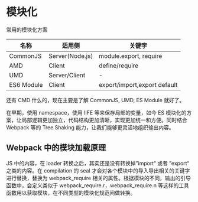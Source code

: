 # 模块化

常用的模块化方案

| 名称       | 适用侧          | 关键字                       |
| ---------- | --------------- | ---------------------------- |
| CommonJS   | Server(Node.js) | module.export, require       |
| AMD        | Client          | define/require               |
| UMD        | Server/Client   | -                            |
| ES6 Module | Client          | export/import,export default |

还有 CMD 什么的，现在主要是了解 CommonJS, UMD, ES Module 就好了。

在早期，使用 namespace，使用 IIFE 等来保存局部的变量，如今 ES 模块化的方案，让局部逻辑更加独立，代码结构更加清晰，实现更加统一和方便。同时结合 Webpack 等的 Tree Shaking 能力，让我们能够更灵活地组织输出内容。

## Webpack 中的模块加载原理

JS 中的内容，在 loader 转换之后，其实还是没有转换掉”import“ 或者 ”export“ 之类的内容。在 compilation 的 seal 才会对各个模块中的导入导出相关的关键字进行替换，替换为 webpack_require 相关的属性。根据模块的不同，输出的引导函数中，会定义类似于 webpack_require.r，webpack_require.n 等这样的工具函数用以获取模块，在不同类型的模块化规范间做转换。
